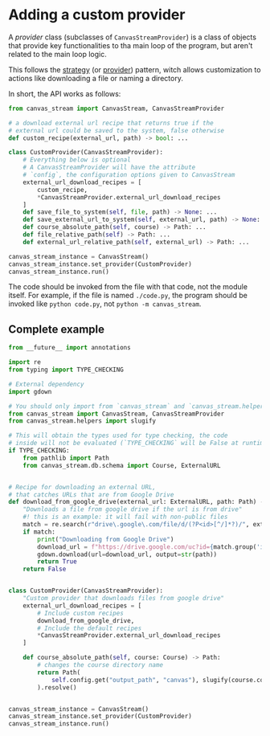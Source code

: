 # Adding a custom provider

A _provider_ class (subclasses of `CanvasStreamProvider`) is a class
of objects that provide key functionalities to tha main loop of the
program, but aren't related to the main loop logic.

This follows the [strategy][1] (or [provider][2]) pattern, witch allows
customization to actions like downloading a file or naming a directory.

In short, the API works as follows:

```python
from canvas_stream import CanvasStream, CanvasStreamProvider

# a download external url recipe that returns true if the
# external url could be saved to the system, false otherwise
def custom_recipe(external_url, path) -> bool: ...

class CustomProvider(CanvasStreamProvider):
    # Everything below is optional
    # A CanvasStreamProvider will have the attribute
    # `config`, the configuration options given to CanvasStream
    external_url_download_recipes = [
        custom_recipe,
        *CanvasStreamProvider.external_url_download_recipes
    ]
    def save_file_to_system(self, file, path) -> None: ...
    def save_external_url_to_system(self, external_url, path) -> None: ...
    def course_absolute_path(self, course) -> Path: ...
    def file_relative_path(self) -> Path: ...
    def external_url_relative_path(self, external_url) -> Path: ...

canvas_stream_instance = CanvasStream()
canvas_stream_instance.set_provider(CustomProvider)
canvas_stream_instance.run()
```

The code should be invoked from the file with that code, not the
module itself. For example, if the file is named `./code.py`,
the program should be invoked like `python code.py`,
not `python -m canvas_stream`.


## Complete example

```py
from __future__ import annotations

import re
from typing import TYPE_CHECKING

# External dependency
import gdown

# You should only import from `canvas_stream` and `canvas_stream.helpers`
from canvas_stream import CanvasStream, CanvasStreamProvider
from canvas_stream.helpers import slugify

# This will obtain the types used for type checking, the code
# inside will not be evaluated (`TYPE_CHECKING` will be False at runtime)
if TYPE_CHECKING:
    from pathlib import Path
    from canvas_stream.db.schema import Course, ExternalURL


# Recipe for downloading an external URL,
# that catches URLs that are from Google Drive
def download_from_google_drive(external_url: ExternalURL, path: Path) -> bool:
    "Downloads a file from google drive if the url is from drive"
    #! this is an example: it will fail with non-public files
    match = re.search(r"drive\.google\.com/file/d/(?P<id>[^/]*?)/", external_url.url)
    if match:
        print("Downloading from Google Drive")
        download_url = f"https://drive.google.com/uc?id={match.group('id')}"
        gdown.download(url=download_url, output=str(path))
        return True
    return False


class CustomProvider(CanvasStreamProvider):
    "Custom provider that downloads files from google drive"
    external_url_download_recipes = [
        # Include custom recipes
        download_from_google_drive,
        # Include the default recipes
        *CanvasStreamProvider.external_url_download_recipes
    ]

    def course_absolute_path(self, course: Course) -> Path:
        # changes the course directory name
        return Path(
            self.config.get("output_path", "canvas"), slugify(course.code)
        ).resolve()


canvas_stream_instance = CanvasStream()
canvas_stream_instance.set_provider(CustomProvider)
canvas_stream_instance.run()
```

[1]: https://en.wikipedia.org/wiki/Strategy_pattern
[2]: https://en.wikipedia.org/wiki/Provider_model

